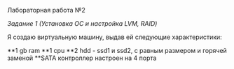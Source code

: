 Лабораторная работа №2

*Задание 1 (Установка ОС и настройка LVM, RAID)*

Я создаю виртуальную машину, выдав ей следующие характеристики: 

**1 gb ram
**1 cpu
**2 hdd - ssd1 и ssd2, с равным размером и горячей заменой
**SATA контроллер настроен на 4 порта
